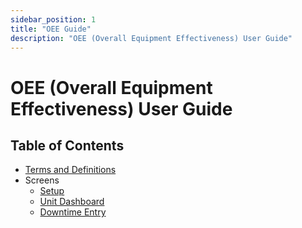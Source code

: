 ```yaml
---
sidebar_position: 1
title: "OEE Guide"
description: "OEE (Overall Equipment Effectiveness) User Guide"
---
```


# OEE (Overall Equipment Effectiveness) User Guide

## Table of Contents
- [Terms and Definitions](terms-and-definitions)
- Screens
  - [Setup](setup)
  - [Unit Dashboard](unit-dashboard)
  - [Downtime Entry](downtime-entry)
